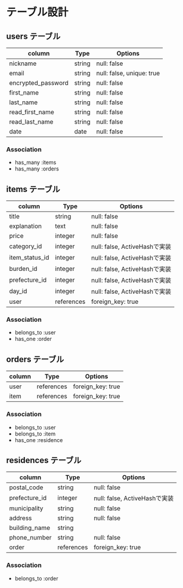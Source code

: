 # テーブル設計

## users テーブル

|column            |Type   |Options                  |
|------------------|-------|-------------------------|
|nickname          |string |null: false              |
|email             |string |null: false, unique: true|
|encrypted_password|string |null: false              |
|first_name        |string |null: false              |
|last_name         |string |null: false              |
|read_first_name   |string |null: false              |
|read_last_name    |string |null: false              |
|date              |date   |null: false              |

### Association

- has_many :items
- has_many :orders

## items テーブル

|column        |Type         |Options                     |
|--------------|-------------|----------------------------|
|title         |string       |null: false                 |
|explanation   |text         |null: false                 |
|price         |integer      |null: false                 |
|category_id   |integer      |null: false, ActiveHashで実装|
|item_status_id|integer      |null: false, ActiveHashで実装|
|burden_id     |integer      |null: false, ActiveHashで実装|
|prefecture_id |integer      |null: false, ActiveHashで実装|
|day_id        |integer      |null: false, ActiveHashで実装|
|user          |references   |foreign_key: true           |

### Association
- belongs_to :user
- has_one :order

## orders テーブル

|column      |Type      |Options          |
|------------|----------|-----------------|
|user        |references|foreign_key: true|
|item        |references|foreign_key: true|

### Association
- belongs_to :user
- belongs_to :item
- has_one :residence

## residences テーブル

|column       |Type      |Options                     |
|-------------|----------|----------------------------|
|postal_code  |string    |null: false                 |
|prefecture_id|integer   |null: false, ActiveHashで実装|
|municipality |string    |null: false                 |
|address      |string    |null: false                 |
|building_name|string    |                            |
|phone_number |string    |null: false                 |
|order        |references|foreign_key: true           |

### Association
- belongs_to :order
